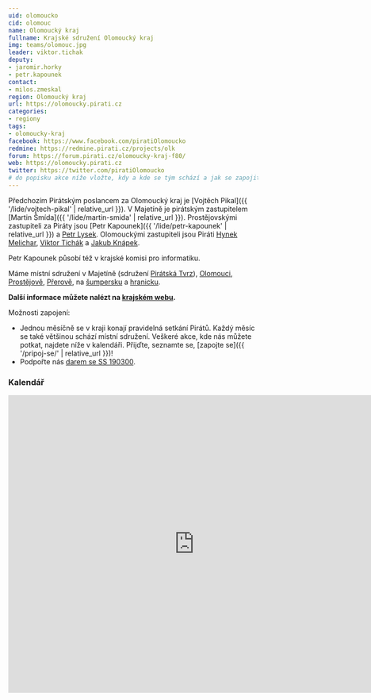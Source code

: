 ```yaml
---
uid: olomoucko
cid: olomouc
name: Olomoucký kraj
fullname: Krajské sdružení Olomoucký kraj
img: teams/olomouc.jpg
leader: viktor.tichak
deputy:
- jaromir.horky
- petr.kapounek
contact:
- milos.zmeskal
region: Olomoucký kraj
url: https://olomoucky.pirati.cz
categories:
- regiony
tags:
- olomoucky-kraj
facebook: https://www.facebook.com/piratiOlomoucko
redmine: https://redmine.pirati.cz/projects/olk
forum: https://forum.pirati.cz/olomoucky-kraj-f80/
web: https://olomoucky.pirati.cz
twitter: https://twitter.com/piratiOlomoucko
# do popisku akce níže vložte, kdy a kde se tým schází a jak se zapojit
---
```


Předchozím Pirátským poslancem za Olomoucký kraj je [Vojtěch Pikal]({{ '/lide/vojtech-pikal' | relative_url }}).
V Majetíně je pirátským zastupitelem [Martin Šmída]({{ '/lide/martin-smida' | relative_url }}). Prostějovskými zastupiteli za Piráty jsou [Petr Kapounek]({{ '/lide/petr-kapounek' | relative_url }}) a [Petr Lysek](https://olomoucky.pirati.cz/lide/petr-lysek/). Olomouckými zastupiteli jsou Piráti [Hynek Melichar](https://olomoucky.pirati.cz/lide/hynek-melichar/), [Viktor Tichák](https://olomoucky.pirati.cz/lide/viktor-tichak/) a [Jakub Knápek](https://olomoucky.pirati.cz/lide/jakub-knapek/).

Petr Kapounek působí též v krajské komisi pro informatiku.

Máme místní sdružení v Majetíně (sdružení [Pirátská Tvrz](https://olomoucky.pirati.cz/mistni-sdruzeni/piratska-tvrz/)), [Olomouci](https://olomoucky.pirati.cz/mistni-sdruzeni/olomouc/), [Prostějově](https://olomoucky.pirati.cz/mistni-sdruzeni/prostejov/), [Přerově](https://olomoucky.pirati.cz/mistni-sdruzeni/prerov/), na [šumpersku](https://olomoucky.pirati.cz/mistni-sdruzeni/sumpersko/) a [hranicku](https://olomoucky.pirati.cz/mistni-sdruzeni/hranicko/).

**Další informace můžete nalézt na [krajském webu](https://olomoucky.pirati.cz).**

Možnosti zapojení:

  * Jednou měsíčně se v kraji konají pravidelná setkání Pirátů. Každý měsíc se také většinou schází místní sdružení. Veškeré akce, kde nás můžete potkat, najdete níže v kalendáři. Přijďte, seznamte se, [zapojte se]({{ '/pripoj-se/' | relative_url }})!
  * Podpořte nás [darem se SS 190300](https://dary.pirati.cz/).

### Kalendář
<iframe src="https://calendar.google.com/calendar/embed?src=0014epo7k8kbgpgq3gaudeodnc%40group.calendar.google.com&ctz=Europe/Prague" style="border: 0" width="750" height="600" frameborder="0" scrolling="no"></iframe>
